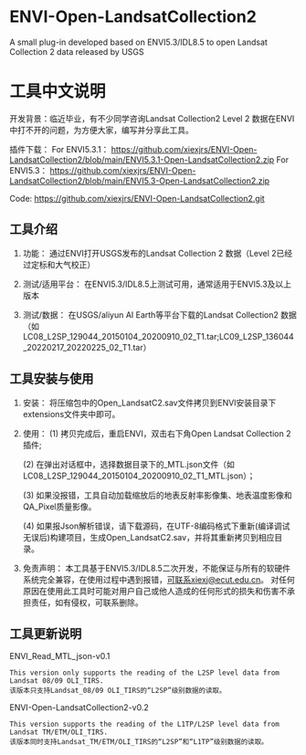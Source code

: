 # ENVI-Open-LandsatCollection2
A small plug-in developed based on ENVI5.3/IDL8.5 to open Landsat Collection 2 data released by USGS

# 工具中文说明
开发背景：临近毕业，有不少同学咨询Landsat Collection2 Level 2 数据在ENVI中打不开的问题，为方便大家，编写并分享此工具。

插件下载：
	For ENVI5.3.1： https://github.com/xiexjrs/ENVI-Open-LandsatCollection2/blob/main/ENVI5.3.1-Open-LandsatCollection2.zip
	For ENVI5.3： https://github.com/xiexjrs/ENVI-Open-LandsatCollection2/blob/main/ENVI5.3-Open-LandsatCollection2.zip

Code: https://github.com/xiexjrs/ENVI-Open-LandsatCollection2.git

## 工具介绍	
1. 功能：
	通过ENVI打开USGS发布的Landsat Collection 2  数据（Level 2已经过定标和大气校正）
	
2. 测试/适用平台：
	在ENVI5.3/IDL8.5上测试可用，通常适用于ENVI5.3及以上版本
	
3. 测试/数据：
	在USGS/aliyun AI Earth等平台下载的Landsat Collection2 数据
	（如LC08_L2SP_129044_20150104_20200910_02_T1.tar;LC09_L2SP_136044_20220217_20220225_02_T1.tar）

## 工具安装与使用
1. 安装：
	将压缩包中的Open_LandsatC2.sav文件拷贝到ENVI安装目录下extensions文件夹中即可。
	
2. 使用：
	(1) 拷贝完成后，重启ENVI，双击右下角Open Landsat Collection 2插件;
	
	(2) 在弹出对话框中，选择数据目录下的_MTL.json文件（如LC08_L2SP_129044_20150104_20200910_02_T1_MTL.json）；
	
	(3) 如果没报错，工具自动加载缩放后的地表反射率影像集、地表温度影像和QA_Pixel质量影像。
	
	(4) 如果报Json解析错误，请下载源码，在UTF-8编码格式下重新(编译调试无误后)构建项目，生成Open_LandsatC2.sav，并将其重新拷贝到相应目录。
	
3. 免责声明：
	本工具基于ENVI5.3/IDL8.5二次开发，不能保证与所有的软硬件系统完全兼容，在使用过程中遇到报错，可联系xiexj@ecut.edu.cn。
	对任何原因在使用此工具时可能对用户自己或他人造成的任何形式的损失和伤害不承担责任，如有侵权，可联系删除。

## 工具更新说明
ENVI_Read_MTL_json-v0.1 

	This version only supports the reading of the L2SP level data from Landsat 08/09 OLI_TIRS.
	该版本只支持Landsat_08/09 OLI_TIRS的“L2SP”级别数据的读取。	
	
ENVI-Open-LandsatCollection2-v0.2 

	This version supports the reading of the L1TP/L2SP level data from Landsat TM/ETM/OLI_TIRS.
	该版本同时支持Landsat_TM/ETM/OLI_TIRS的“L2SP”和“L1TP”级别数据的读取。

